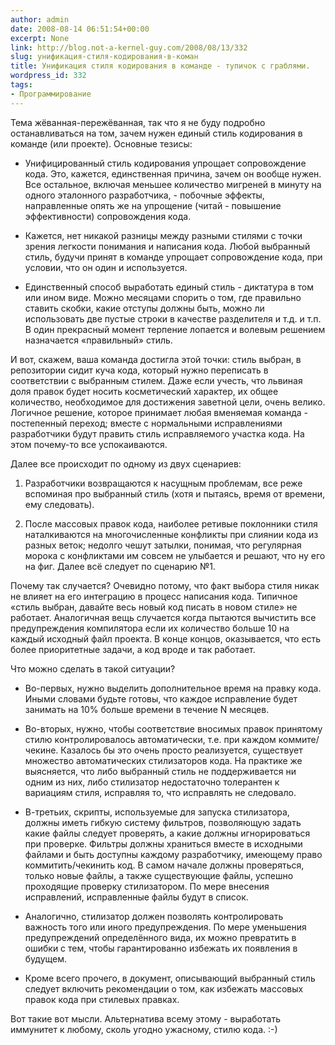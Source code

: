 ```yaml
---
author: admin
date: 2008-08-14 06:51:54+00:00
excerpt: None
link: http://blog.not-a-kernel-guy.com/2008/08/13/332
slug: унификация-стиля-кодирования-в-коман
title: Унификация стиля кодирования в команде - тупичок с граблями.
wordpress_id: 332
tags:
- Программирование
---
```


Тема жёванная-пережёванная, так что я не буду подробно останавливаться на том, зачем нужен единый стиль кодирования в команде (или проекте). Основные тезисы:

  * Унифицированный стиль кодирования упрощает сопровождение кода. Это, кажется, единственная причина, зачем он вообще нужен. Все остальное, включая меньшее количество мигреней в минуту на одного эталонного разработчика, - побочные эффекты, направленные опять же на упрощение (читай - повышение эффективности) сопровождения кода. 

  * Кажется, нет никакой разницы между разными стилями с точки зрения легкости понимания и написания кода. Любой выбранный стиль, будучи принят в команде упрощает сопровождение кода, при условии, что он один и используется. 

  * Единственный способ выработать единый стиль - диктатура в том или ином виде. Можно месяцами спорить о том, где правильно ставить скобки, какие отступы должны быть, можно ли использовать две пустые строки в качестве разделителя и т.д. и т.п. В один прекрасный момент терпение лопается и волевым решением назначается «правильный» стиль. 

И вот, скажем, ваша команда достигла этой точки: стиль выбран, в репозитории сидит куча кода, который нужно переписать в соответствии с выбранным стилем. Даже если учесть, что львиная доля правок будет носить косметический характер, их общее количество, необходимое для достижения заветной цели, очень велико. Логичное решение, которое принимает любая вменяемая команда - постепенный переход; вместе с нормальными исправлениями разработчики будут править стиль исправляемого участка кода. На этом почему-то все успокаиваются.

Далее все происходит по одному из двух сценариев:

  1. Разработчики возвращаются к насущным проблемам, все реже вспоминая про выбранный стиль (хотя и пытаясь, время от времени, ему следовать). 

  2. После массовых правок кода, наиболее ретивые поклонники стиля наталкиваются на многочисленные конфликты при слиянии кода из разных веток; недолго чешут затылки, понимая, что регулярная морока с конфликтами им совсем не улыбается и решают, что ну его на фиг. Далее всё следует по сценарию №1. 

Почему так случается? Очевидно потому, что факт выбора стиля никак не влияет на его интеграцию в процесс написания кода. Типичное «стиль выбран, давайте весь новый код писать в новом стиле» не работает. Аналогичная вещь случается когда пытаются вычистить все предупреждения компилятора если их количество больше 10 на каждый исходный файл проекта. В конце концов, оказывается, что есть более приоритетные задачи, а код вроде и так работает.

Что можно сделать в такой ситуации? 

  * Во-первых, нужно выделить дополнительное время на правку кода. Иными словами будьте готовы, что каждое исправление будет занимать на 10% больше времени в течение N месяцев. 

  * Во-вторых, нужно, чтобы соответствие вносимых правок принятому стилю контролировалось автоматически, т.е. при каждом коммите/чекине. Казалось бы это очень просто реализуется, существует множество автоматических стилизаторов кода. На практике же выясняется, что либо выбранный стиль не поддерживается ни одним из них, либо стилизатор недостаточно толерантен к вариациям стиля, исправляя то, что исправлять не следовало. 

  * В-третьих, скрипты, используемые для запуска стилизатора, должны иметь гибкую систему фильтров, позволяющую задать какие файлы следует проверять, а какие должны игнорироваться при проверке. Фильтры должны храниться вместе в исходными файлами и быть доступны каждому разработчику, имеющему право коммитить/чекинить код. В самом начале должны проверяться, только новые файлы, а также существующие файлы, успешно проходящие проверку стилизатором. По мере внесения исправлений, исправленные файлы будут в список. 

  * Аналогично, стилизатор должен позволять контролировать важность того или иного предупреждения. По мере уменьшения предупреждений определённого вида, их можно превратить в ошибки с тем, чтобы гарантированно избежать их появления в будущем. 

  * Кроме всего прочего, в документ, описывающий выбранный стиль следует включить рекомендации о том, как избежать массовых правок кода при стилевых правках. 

Вот такие вот мысли. Альтернатива всему этому - выработать иммунитет к любому, сколь угодно ужасному, стилю кода. :-)
